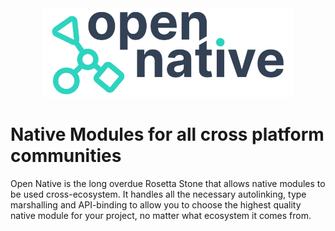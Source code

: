 <div align="center">

<picture>

  <source media="(prefers-color-scheme: dark)" srcset="https://github.com/OpenNative/.github/raw/main/profile/open-native-logo-inverted.png">
  <img alt="open native logo" width="400" src="https://github.com/OpenNative/.github/raw/main/profile/open-native-logo.png">
  
</picture>
 
</div>

# Native Modules for all cross platform communities

Open Native is the long overdue Rosetta Stone that allows native modules to be used cross-ecosystem. It handles all the necessary autolinking, type marshalling and API-binding to allow you to choose the highest quality native module for your project, no matter what ecosystem it comes from.


